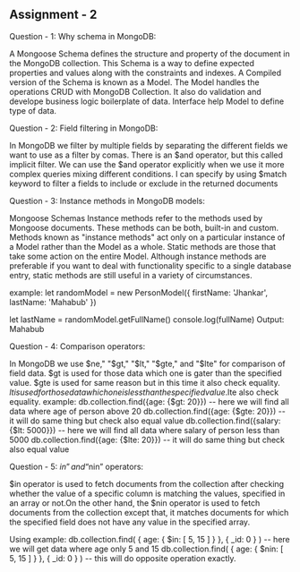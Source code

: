 ## Assignment - 2

Question - 1:
Why schema in MongoDB:

A Mongoose Schema defines the structure and property of the document in the MongoDB collection. This Schema is a way to define expected properties and values along with the constraints and indexes. A Compiled version of the Schema is known as a Model. The Model handles the operations CRUD with MongoDB Collection. It also do validation and develope business logic boilerplate of data. Interface help Model to define type of data.


Question - 2:
Field filtering in MongoDB:

In MongoDB we filter by multiple fields by separating the different fields we want to use as a filter by comas. There is an $and operator, but this called implicit filter. We can use the $and operator explicitly when we use it more complex queries mixing different conditions.
I can specify by using $match keyword to filter a fields to include or exclude in the returned documents

Question - 3: 
Instance methods in MongoDB models:

Mongoose Schemas Instance methods refer to the methods used by Mongoose documents. These methods can be both, built-in and custom. Methods known as "instance methods" act only on a particular instance of a Model rather than the Model as a whole. Static methods are those that take some action on the entire Model. Although instance methods are preferable if you want to deal with functionality specific to a single database entry, static methods are still useful in a variety of circumstances.

example: 
let randomModel = new PersonModel({
  firstName: 'Jhankar',
  lastName: 'Mahabub'
})

let lastName = randomModel.getFullName()
console.log(fullName)
Output: Mahabub

Question - 4:
Comparison operators:

In MongoDB we use $ne," "$gt," "$lt," "$gte," and "$lte" for comparison of field data. $gt is used for those data which one is gater than the specified value. $gte is used for same reason but in this time it also check equality. $lt is used for those data which one is less than the specified value.$lte also check equality.
example: 
db.collection.find({age: {$gt: 20}}) -- here we will find all data where age of person above 20
db.collection.find({age: {$gte: 20}}) -- it will do same thing but check also equal value
db.collection.find({salary: {$lt: 5000}}) -- here we will find all data where salary of person less than 5000
db.collection.find({age: {$lte: 20}}) -- it will do same thing but check also equal value


Question - 5:
$in” and “$nin” operators:

$in operator is used to fetch documents from the collection after checking whether the value of a specific column is matching the values, specified in an array or not.On the other hand, the $nin operator is used to fetch documents from the collection except that, it matches documents for which the specified field does not have any value in the specified array.

Using example: 
db.collection.find( { age: { $in: [ 5, 15 ] } }, { _id: 0 } ) -- here we will get data where age only 5 and 15
db.collection.find( { age: { $nin: [ 5, 15 ] } }, { _id: 0 } ) -- this will do opposite operation exactly.